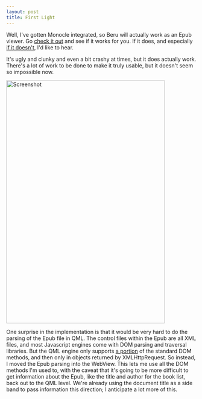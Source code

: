 ```yaml
---
layout: post
title: First Light
---
```

Well, I've gotten Monocle integrated, so Beru will actually work as an Epub viewer.  Go [check it out](https://github.com/rschroll/beru) and see if it works for you.  If it does, and especially [if it doesn't](https://github.com/rschroll/beru/issues), I'd like to hear.

It's ugly and clunky and even a bit crashy at times, but it does actually work.  There's a lot of work to be done to make it truly usable, but it doesn't seem so impossible now.


<img class="center" src="{{ site.baseurl }}/assets/screenshot-08-17.png" alt="Screenshot" width="420" height="646" />

One surprise in the implementation is that it would be very hard to do the parsing of the Epub file in QML.  The control files within the Epub are all XML files, and most Javascript engines come with DOM parsing and traversal libraries.  But the QML engine only supports [a portion](http://qt-project.org/forums/viewthread/9047) of the standard DOM methods, and then only in objects returned by XMLHttpRequest.  So instead, I moved the Epub parsing into the WebView.  This lets me use all the DOM methods I'm used to, with the caveat that it's going to be more difficult to get information about the Epub, like the title and author for the book list, back out to the QML level.  We're already using the document title as a side band to pass information this direction; I anticipate a lot more of this.

